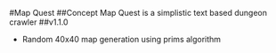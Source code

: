 #Map Quest
##Concept
Map Quest is a simplistic text based dungeon crawler
##v1.1.0
* Random 40x40 map generation using prims algorithm
